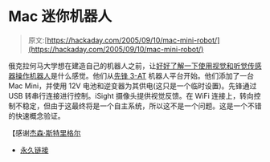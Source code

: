 # Mac 迷你机器人

> 原文:[https://hackaday.com/2005/09/10/mac-mini-robot/](https://hackaday.com/2005/09/10/mac-mini-robot/)

俄克拉何马大学想在建造自己的机器人之前，让[好好了解一下使用视觉和听觉传感器操作机器人](http://cs.ou.edu/mmr/index.html)是什么感觉。他们从[先锋 3-AT](http://www.activrobots.com/ROBOTS/p2at.html) 机器人平台开始。他们添加了一台 Mac Mini，并使用 12V 电池和逆变器为其供电(这只是一个临时设置)。先锋通过 USB 转串行连接进行控制。iSight 摄像头提供视觉反馈。在 WiFi 连接上，转向控制不稳定，但由于这最终将是一个自主系统，所以这不是一个问题。这是一个不错的快速概念验证。

【感谢[杰森·斯特里格尔](http://blogcadre.com/)

*   [永久链接](http://cs.ou.edu/mmr/index.html)